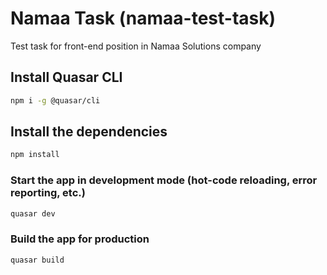 # Namaa Task (namaa-test-task)

Test task for front-end position in Namaa Solutions company

## Install Quasar CLI

```bash
npm i -g @quasar/cli
```

## Install the dependencies

```bash
npm install
```

### Start the app in development mode (hot-code reloading, error reporting, etc.)

```bash
quasar dev
```

### Build the app for production

```bash
quasar build
```

